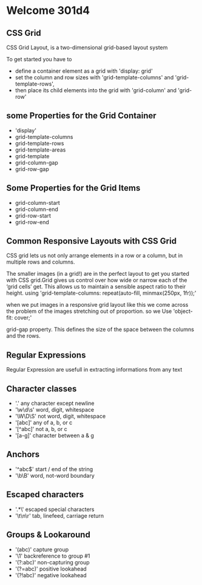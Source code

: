 # Welcome 301d4

## CSS Grid
CSS Grid Layout, is a two-dimensional grid-based layout system

To get started you have to
* define a container element as a grid with 'display: grid'
* set the column and row sizes with 'grid-template-columns' and 'grid-template-rows', 
* then place its child elements into the grid with 'grid-column' and 'grid-row'

## some Properties for the Grid Container
* 'display'
* grid-template-columns
* grid-template-rows
* grid-template-areas
* grid-template
* grid-column-gap
* grid-row-gap

## Some Properties for the Grid Items
* grid-column-start
* grid-column-end
* grid-row-start
* grid-row-end

## Common Responsive Layouts with CSS Grid
CSS grid lets us not only arrange elements in a row or a column, but in multiple rows and columns.

The smaller images (in a grid!) are in the perfect layout to get you started with CSS grid.Grid gives us control over how wide or narrow each of the ‘grid cells’ get. This allows us to maintain a sensible aspect ratio to their height.
using 'grid-template-columns: repeat(auto-fill, minmax(250px, 1fr));'

when we put images in a responsive grid layout like this we come across the problem of the images stretching out of proportion. so we Use 'object-fit: cover;'

 grid-gap property. This defines the size of the space between the columns and the rows.

## Regular Expressions
Regular Expression are usefull in extracting informations from any text

## Character classes
* '.'	any character except newline
* '\w\d\s'	word, digit, whitespace
* '\W\D\S'	not word, digit, whitespace
* '[abc]'	any of a, b, or c
* '[^abc]'	not a, b, or c
* '[a-g]'	character between a & g

## Anchors
* '^abc$'	start / end of the string
* '\b\B'	word, not-word boundary

## Escaped characters
* '\.\*\\'	escaped special characters
* '\t\n\r'	tab, linefeed, carriage return

## Groups & Lookaround
* '(abc)'	capture group
* '\1'	backreference to group #1
* '(?:abc)'	non-capturing group
* '(?=abc)'	positive lookahead
* '(?!abc)'	negative lookahead